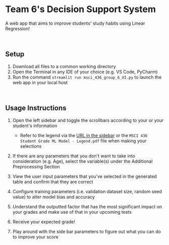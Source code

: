 # Team 6's Decision Support System

A web app that aims to improve students' study habits using Linear Regression!

<br>

## Setup

1. Download all files to a common working directory
2. Open the Terminal in any IDE of your choice (e.g. VS Code, PyCharm)
3. Run the command `streamlit run msci_436_group_6_UI.py` to launch the web app in your local host

<br>

## Usage Instructions
1. Open the left sidebar and toggle the scrollbars according to your or your student's information
     
     * Refer to the legend via the [URL in the sidebar](shorturl.at/cfUY7) or the `MSCI 436 Student Grade ML Model - Legend.pdf` file when making your selections

2. If there are any parameters that you don't want to take into consideration (e.g. Age), select the variable(s) under the Additional Preprocessing Section
3. View the user input parameters that you've selected in the generated table and confirm that they are correct
4. Configure training parameters (i.e. validation dataset size, random seed value) to alter model bias and accuracy
5. Understand the outputted factor that has the most significant impact on your grades and make use of that in your upcoming tests
6. Receive your expected grade! 
7. Play around with the side bar parameters to figure out what you can do to improve your score
